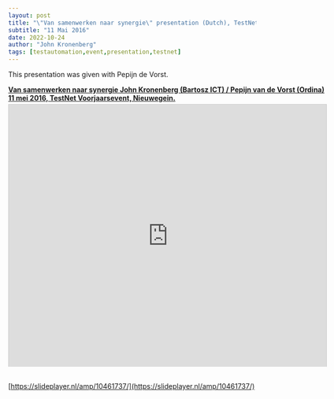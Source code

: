 ```yaml
---
layout: post
title: "\"Van samenwerken naar synergie\" presentation (Dutch), TestNet Voorjaarsevent 2016"
subtitle: "11 Mai 2016"
date: 2022-10-24
author: "John Kronenberg"
tags: [testautomation,event,presentation,testnet]
---
```

This presentation was given with Pepijn de Vorst.

<div style="width:645px"> <strong style="display:block;margin:12px 0 4px"><a href="https://slideplayer.nl/slide/10461737/" title="Van samenwerken naar synergie John Kronenberg (Bartosz ICT) / Pepijn van de Vorst (Ordina) 11 mei 2016, TestNet Voorjaarsevent, Nieuwegein." target="_blank">Van samenwerken naar synergie John Kronenberg (Bartosz ICT) / Pepijn van de Vorst (Ordina) 11 mei 2016, TestNet Voorjaarsevent, Nieuwegein.</a></strong><iframe src="https://player.slideplayer.nl/43/10461737/" width="645" height="533" frameborder="0" marginwidth="0" marginheight="0" scrolling="no" style="border:1px solid #CCC;border-width:1px 1px 0" allowfullscreen></iframe><div style="padding:5px 0 12px"></div></div>

[https://slideplayer.nl/amp/10461737/](https://slideplayer.nl/amp/10461737/)